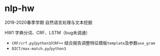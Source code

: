 # nlp-hw
2019-2020春季学期 自然语言处理与文本挖掘

HW1  字典分词、CRF、LSTM（bug未调通）
 + `CRF/crf.py`/`python3`/`CRF++` 结合报告调整特征模板`template`及参数`use_gram`
 + `DICT/max-match.py`/`python3` 